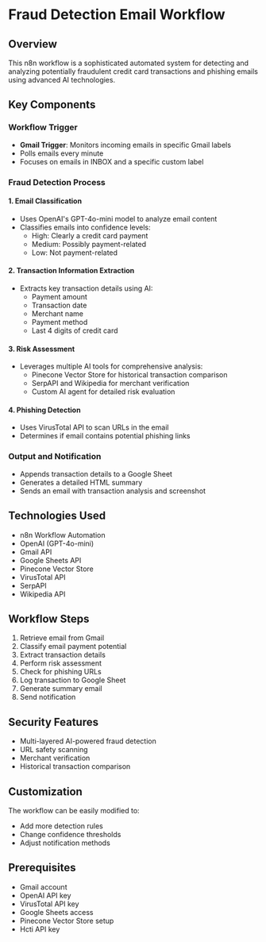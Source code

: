 # Fraud Detection Email Workflow

## Overview
This n8n workflow is a sophisticated automated system for detecting and analyzing potentially fraudulent credit card transactions and phishing emails using advanced AI technologies.

## Key Components

### Workflow Trigger
- **Gmail Trigger**: Monitors incoming emails in specific Gmail labels
- Polls emails every minute
- Focuses on emails in INBOX and a specific custom label

### Fraud Detection Process

#### 1. Email Classification
- Uses OpenAI's GPT-4o-mini model to analyze email content
- Classifies emails into confidence levels:
  - High: Clearly a credit card payment
  - Medium: Possibly payment-related
  - Low: Not payment-related

#### 2. Transaction Information Extraction
- Extracts key transaction details using AI:
  - Payment amount
  - Transaction date
  - Merchant name
  - Payment method
  - Last 4 digits of credit card

#### 3. Risk Assessment
- Leverages multiple AI tools for comprehensive analysis:
  - Pinecone Vector Store for historical transaction comparison
  - SerpAPI and Wikipedia for merchant verification
  - Custom AI agent for detailed risk evaluation

#### 4. Phishing Detection
- Uses VirusTotal API to scan URLs in the email
- Determines if email contains potential phishing links

### Output and Notification
- Appends transaction details to a Google Sheet
- Generates a detailed HTML summary
- Sends an email with transaction analysis and screenshot

## Technologies Used
- n8n Workflow Automation
- OpenAI (GPT-4o-mini)
- Gmail API
- Google Sheets API
- Pinecone Vector Store
- VirusTotal API
- SerpAPI
- Wikipedia API

## Workflow Steps
1. Retrieve email from Gmail
2. Classify email payment potential
3. Extract transaction details
4. Perform risk assessment
5. Check for phishing URLs
6. Log transaction to Google Sheet
7. Generate summary email
8. Send notification

## Security Features
- Multi-layered AI-powered fraud detection
- URL safety scanning
- Merchant verification
- Historical transaction comparison

## Customization
The workflow can be easily modified to:
- Add more detection rules
- Change confidence thresholds
- Adjust notification methods

## Prerequisites
- Gmail account
- OpenAI API key
- VirusTotal API key
- Google Sheets access
- Pinecone Vector Store setup
- Hcti API key